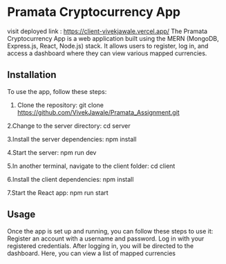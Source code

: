 # Pramata Cryptocurrency App


visit deployed link : https://client-vivekjawale.vercel.app/
The Pramata Cryptocurrency App is a web application built using the MERN (MongoDB, Express.js, React, Node.js) stack. It allows users to register, log in, and access a dashboard where they can view various mapped currencies.

## Installation

To use the app, follow these steps:

1. Clone the repository: git clone https://github.com/VivekJawale/Pramata_Assignment.git

2.Change to the server directory: cd server

3.Install the server dependencies: npm install

4.Start the server: npm run dev

5.In another terminal, navigate to the client folder: cd client

6.Install the client dependencies: npm install

7.Start the React app: npm run start

## Usage
Once the app is set up and running, you can follow these steps to use it:
Register an account with a username and password.
Log in with your registered credentials.
After logging in, you will be directed to the dashboard. Here, you can view a list of mapped currencies

